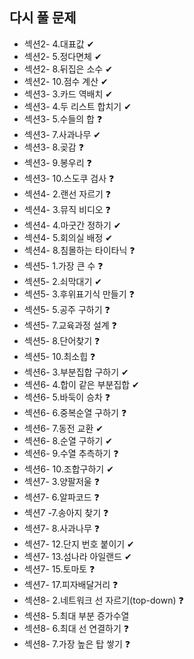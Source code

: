 ## 다시 풀 문제

- 섹션2- 4.대표값 ✔
- 섹션2- 5.정다면체 ✔
- 섹션2- 8.뒤집은 소수 ✔
- 섹션2- 10.점수 계산 ✔
- 섹션3- 3.카드 역배치 ✔
- 섹션3- 4.두 리스트 합치기 ✔
- 섹션3- 5.수들의 합 ❓
- 섹션3- 7.사과나무 ✔
- 섹션3- 8.곶감 ❓
- 섹션3- 9.봉우리 ❓
- 섹션3- 10.스도쿠 검사 ❓
- 섹션4- 2.랜선 자르기 ❓
- 섹션4- 3.뮤직 비디오 ❓
- 섹션4- 4.마굿간 정하기 ✔
- 섹션4- 5.회의실 배정 ✔
- 섹션4- 8.침몰하는 타이타닉 ❓
- 섹션5- 1.가장 큰 수 ❓
- 섹션5- 2.쇠막대기 ✔
- 섹션5- 3.후위표기식 만들기 ❓
- 섹션5- 5.공주 구하기 ❓
- 섹션5- 7.교육과정 설계 ❓
- 섹션5- 8.단어찾기 ❓
- 섹션5- 10.최소힙 ❓
- 섹션6- 3.부분집합 구하기 ✔
- 섹션6- 4.합이 같은 부분집합 ✔
- 섹션6- 5.바둑이 승차 ❓
- 섹션6- 6.중복순열 구하기 ❓
- 섹션6- 7.동전 교환 ✔
- 섹션6- 8.순열 구하기 ✔
- 섹션6- 9.수열 추측하기 ❓
- 섹션6- 10.조합구하기 ✔
- 섹션7- 3.양팔저울 ❓
- 섹션7- 6.알파코드 ❓
- 섹션7 -7.송아지 찾기 ❓
- 섹션7- 8.사과나무 ❓
- 섹션7- 12.단지 번호 붙이기 ✔
- 섹션7- 13.섬나라 아일랜드 ✔
- 섹션7- 15.토마토 ❓
- 섹션7- 17.피자배달거리 ❓
- 섹션8- 2.네트워크 선 자르기(top-down) ❓
- 섹션8- 5.최대 부분 증가수열
- 섹션8- 6.최대 선 연결하기 ❓
- 섹션8- 7.가장 높은 탑 쌓기 ❓